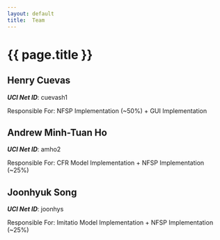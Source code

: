 ```yaml
---
layout: default
title:  Team
---
```


# {{ page.title }}


## Henry Cuevas
***UCI Net ID***: cuevash1

Responsible For: NFSP Implementation (~50%) + GUI Implementation

## Andrew Minh-Tuan Ho 
***UCI Net ID***: amho2

Responsible For: CFR Model Implementation + NFSP Implementation (~25%)

## Joonhyuk Song
***UCI Net ID***: joonhys

Responsible For: Imitatio Model Implementation + NFSP Implementation (~25%)
